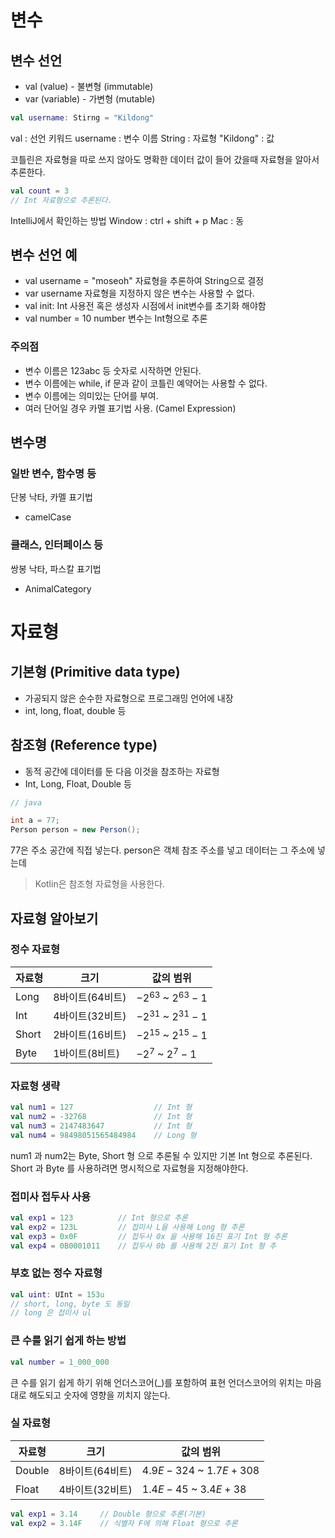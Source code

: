 # 변수
## 변수 선언

- val (value) - 불변형 (immutable)
- var (variable) - 가변형 (mutable)

```kotlin
val username: Stirng = "Kildong"
```

val : 선언 키워드
username : 변수 이름
String : 자료형
"Kildong" : 값

코틀린은 자료형을 따로 쓰지 않아도 명확한 데이터 값이 들어 갔을때 자료형을 알아서 추론한다.

```kotlin
val count = 3
// Int 자료형으로 추론된다.
```
IntelliJ에서 확인하는 방법
Window : ctrl + shift + p
Mac : 동

## 변수 선언 예
- val username = "moseoh"
  자료형을 추론하여 String으로 결정
- var username
  자료형을 지정하지 않은 변수는 사용할 수 없다.
- val init: Int
  사용전 혹은 생성자 시점에서 init변수를 초기화 해야함
- val number = 10 
  number 변수는 Int형으로 추론
  
### 주의점
- 변수 이름은 123abc 등 숫자로 시작하면 안된다.
- 변수 이름에는 while, if 문과 같이 코틀린 예약어는 사용할 수 없다.
- 변수 이름에는 의미있는 단어를 부여.
- 여러 단어일 경우 카멜 표기법 사용. (Camel Expression)

## 변수명
### 일반 변수, 함수명 등
단봉 낙타, 카멜 표기법
- camelCase

### 클래스, 인터페이스 등
쌍봉 낙타, 파스칼 표기법
- AnimalCategory

# 자료형
## 기본형 (Primitive data type)
- 가공되지 않은 순수한 자료형으로 프로그래밍 언어에 내장
- int, long, float, double 등

## 참조형 (Reference type)
- 동적 공간에 데이터를 둔 다음 이것을 참조하는 자료형
- Int, Long, Float, Double 등

```java
// java

int a = 77;
Person person = new Person();
```
77은 주소 공간에 직접 넣는다.
person은 객체 참조 주소를 넣고 데이터는 그 주소에 넣는데

>Kotlin은 참조형 자료형을 사용한다.

## 자료형 알아보기
### 정수 자료형

|자료형|크기|값의 범위|
|---|---|---|
|Long|8바이트(64비트)|$-2^{63}$ ~ $2^{63}-1$
|Int|4바이트(32비트)|$-2^{31}$ ~ $2^{31}-1$
|Short|2바이트(16비트)|$-2^{15}$ ~ $2^{15}-1$
|Byte|1바이트(8비트)|$-2^{7}$ ~ $2^{7}-1$

### 자료형 생략

```kotlin
val num1 = 127                  // Int 형
val num2 = -32768               // Int 형
val num3 = 2147483647           // Int 형
val num4 = 98498051565484984    // Long 형
```

num1 과 num2는 Byte, Short 형 으로 추론될 수 있지만 기본 Int 형으로 추론된다.
Short 과 Byte 를 사용하려면 명시적으로 자료형을 지정해야한다.

### 접미사 접두사 사용

```kotlin
val exp1 = 123          // Int 형으로 추론
val exp2 = 123L         // 접미사 L을 사용해 Long 형 추론
val exp3 = 0x0F         // 접두사 0x 을 사용해 16진 표기 Int 형 추론
val exp4 = 0B0001011    // 접두사 0b 를 사용해 2진 표기 Int 형 추
```

### 부호 없는 정수 자료형

```kotlin
val uint: UInt = 153u
// short, long, byte 도 동일
// long 은 접미사 ul
```

### 큰 수를 읽기 쉽게 하는 방법

```kotlin
val number = 1_000_000
```

큰 수를 읽기 쉽게 하기 위해 언더스코어(_)를 포함하여 표현
언더스코어의 위치는 마음대로 해도되고 숫자에 영향을 끼치지 않는다.

### 실 자료형

|자료형|크기|값의 범위|
|---|---|---|
|Double|8바이트(64비트)|$4.9E-324$ ~ $1.7E+308$
|Float|4바이트(32비트)|$1.4E-45$ ~ $3.4E+38$

```kotlin
val exp1 = 3.14     // Double 형으로 추론(기본)
val exp2 = 3.14F    // 식별자 F에 의해 Float 형으로 추론
```
